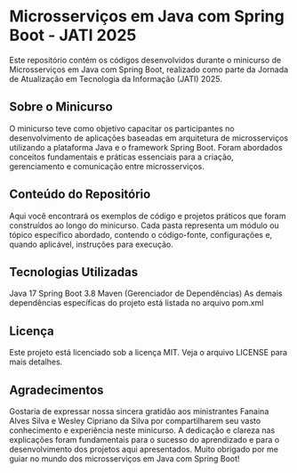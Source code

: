 # Microsserviços em Java com Spring Boot - JATI 2025
Este repositório contém os códigos desenvolvidos durante o minicurso de Microsserviços em Java com Spring Boot, realizado como parte da Jornada de Atualização em Tecnologia da Informação (JATI) 2025.

## Sobre o Minicurso
O minicurso teve como objetivo capacitar os participantes no desenvolvimento de aplicações baseadas em arquitetura de microsserviços utilizando a plataforma Java e o framework Spring Boot. Foram abordados conceitos fundamentais e práticas essenciais para a criação, gerenciamento e comunicação entre microsserviços.

## Conteúdo do Repositório
Aqui você encontrará os exemplos de código e projetos práticos que foram construídos ao longo do minicurso. Cada pasta representa um módulo ou tópico específico abordado, contendo o código-fonte, configurações e, quando aplicável, instruções para execução.

## Tecnologias Utilizadas
Java 17
Spring Boot 3.8
Maven (Gerenciador de Dependências)
As demais dependências específicas do projeto está listada no arquivo pom.xml

## Licença
Este projeto está licenciado sob a licença MIT. Veja o arquivo LICENSE para mais detalhes.

## Agradecimentos
Gostaria de expressar nossa sincera gratidão aos ministrantes Fanaina Alves Silva e Wesley Cipriano da Silva por compartilharem seu vasto conhecimento e experiência neste minicurso. A dedicação e clareza nas explicações foram fundamentais para o sucesso do aprendizado e para o desenvolvimento dos projetos aqui apresentados. Muito obrigado por me guiar no mundo dos microsserviços em Java com Spring Boot!
